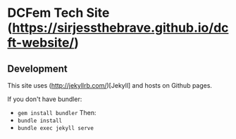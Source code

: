 # DCFem Tech Site (https://sirjessthebrave.github.io/dcft-website/)

## Development
This site uses (http://jekyllrb.com/)[Jekyll] and hosts on Github pages.

If you don't have bundler:
- `gem install bundler`
Then:
- `bundle install`
- `bundle exec jekyll serve`
